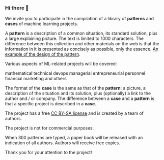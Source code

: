 ### Hi there 👋

We invite you to participate in the compilation of a library of **patterns** and **cases** of machine learning projects.

A **pattern** is a description of a common situation, its standard solution, plus a large explaining picture. The text is limited to 1000 characters. The difference between this collection and other materials on the web is that the information in it is presented as concisely as possible, only the essence. [An example of the design of the pattern](https://github.com/ml-patterns/ml-patterns/blob/main/index.md).

Various aspects of ML-related projects will be covered:

mathematical
technical
devops
managerial
entrepreneurial
personnel
financial
marketing and others

The format of the **case** is the same as that of the **pattern**: a picture, a description of the situation and its solution, plus (optionally) a link to the author and / or company. The difference between a **case** and a **pattern** is that a specific project is described in a **case**.

The project has a free [CC BY-SA license](https://creativecommons.org/licenses/by-sa/3.0/) and is created by a team of authors.

The project is not for commercial purposes.

When 300 patterns are typed, a paper book will be released with an indication of all authors. Authors will receive free copies.

Thank you for your attention to the project!

<!--
**ml-patterns/ml-patterns** is a ✨ _special_ ✨ repository because its `README.md` (this file) appears on your GitHub profile.

Here are some ideas to get you started:

- 🔭 I’m currently working on ...
- 🌱 I’m currently learning ...
- 👯 I’m looking to collaborate on ...
- 🤔 I’m looking for help with ...
- 💬 Ask me about ...
- 📫 How to reach me: ...
- 😄 Pronouns: ...
- ⚡ Fun fact: ...
-->
